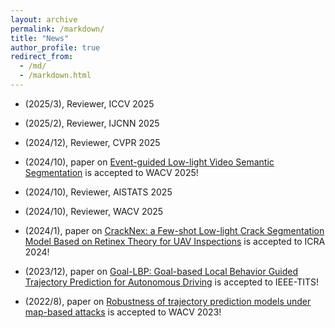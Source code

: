 ```yaml
---
layout: archive
permalink: /markdown/
title: "News"
author_profile: true
redirect_from: 
  - /md/
  - /markdown.html
---
```


* (2025/3), Reviewer, ICCV 2025
  
* (2025/2), Reviewer, IJCNN 2025
 
* (2024/12), Reviewer, CVPR 2025
 
* (2024/10), paper on [Event-guided Low-light Video Semantic Segmentation](https://openaccess.thecvf.com/content/WACV2025/html/Yao_Event-Guided_Low-Light_Video_Semantic_Segmentation_WACV_2025_paper.html) is accepted to WACV 2025!

* (2024/10), Reviewer, AISTATS 2025

* (2024/10), Reviewer, WACV 2025

* (2024/1), paper on [CrackNex: a Few-shot Low-light Crack Segmentation Model Based on Retinex Theory for UAV Inspections](https://ieeexplore.ieee.org/document/10611660) is accepted to ICRA 2024!

* (2023/12), paper on [Goal-LBP: Goal-based Local Behavior Guided Trajectory Prediction for Autonomous Driving](https://ieeexplore.ieee.org/abstract/document/10367760) is accepted to IEEE-TITS!

* (2022/8), paper on [Robustness of trajectory prediction models under map-based attacks](https://openaccess.thecvf.com/content/WACV2023/html/Zheng_Robustness_of_Trajectory_Prediction_Models_Under_Map-Based_Attacks_WACV_2023_paper.html) is accepted to WACV 2023!
